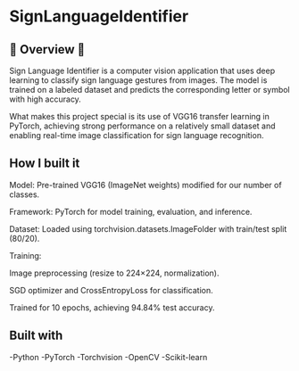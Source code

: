 <h1> SignLanguageIdentifier </h1>

## 📝 Overview 📝

Sign Language Identifier is a computer vision application that uses deep learning to classify sign language gestures from images. The model is trained on a labeled dataset and predicts the corresponding letter or symbol with high accuracy.

What makes this project special is its use of VGG16 transfer learning in PyTorch, achieving strong performance on a relatively small dataset and enabling real-time image classification for sign language recognition.

## How I built it
Model: Pre-trained VGG16 (ImageNet weights) modified for our number of classes.

Framework: PyTorch for model training, evaluation, and inference.

Dataset: Loaded using torchvision.datasets.ImageFolder with train/test split (80/20).

Training:

Image preprocessing (resize to 224×224, normalization).

SGD optimizer and CrossEntropyLoss for classification.

Trained for 10 epochs, achieving 94.84% test accuracy.


## Built with

-Python
-PyTorch
-Torchvision
-OpenCV
-Scikit-learn
